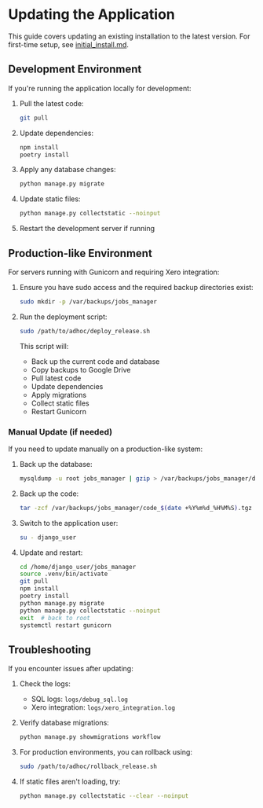 # Updating the Application

This guide covers updating an existing installation to the latest version. For first-time setup, see [initial_install.md](initial_install.md).

## Development Environment

If you're running the application locally for development:

1. Pull the latest code:
   ```bash
   git pull
   ```

2. Update dependencies:
   ```bash
   npm install
   poetry install
   ```

3. Apply any database changes:
   ```bash
   python manage.py migrate
   ```

4. Update static files:
   ```bash
   python manage.py collectstatic --noinput
   ```

5. Restart the development server if running

## Production-like Environment

For servers running with Gunicorn and requiring Xero integration:

1. Ensure you have sudo access and the required backup directories exist:
   ```bash
   sudo mkdir -p /var/backups/jobs_manager
   ```

2. Run the deployment script:
   ```bash
   sudo /path/to/adhoc/deploy_release.sh
   ```

   This script will:
   - Back up the current code and database
   - Copy backups to Google Drive
   - Pull latest code
   - Update dependencies
   - Apply migrations
   - Collect static files
   - Restart Gunicorn

### Manual Update (if needed)

If you need to update manually on a production-like system:

1. Back up the database:
   ```bash
   mysqldump -u root jobs_manager | gzip > /var/backups/jobs_manager/db_$(date +%Y%m%d_%H%M%S).sql.gz
   ```

2. Back up the code:
   ```bash
   tar -zcf /var/backups/jobs_manager/code_$(date +%Y%m%d_%H%M%S).tgz -C /home/django_user --exclude='gunicorn.sock' jobs_manager
   ```

3. Switch to the application user:
   ```bash
   su - django_user
   ```

4. Update and restart:
   ```bash
   cd /home/django_user/jobs_manager
   source .venv/bin/activate
   git pull
   npm install
   poetry install
   python manage.py migrate
   python manage.py collectstatic --noinput
   exit  # back to root
   systemctl restart gunicorn
   ```

## Troubleshooting

If you encounter issues after updating:

1. Check the logs:
   - SQL logs: `logs/debug_sql.log`
   - Xero integration: `logs/xero_integration.log`

2. Verify database migrations:
   ```bash
   python manage.py showmigrations workflow
   ```

3. For production environments, you can rollback using:
   ```bash
   sudo /path/to/adhoc/rollback_release.sh
   ```

4. If static files aren't loading, try:
   ```bash
   python manage.py collectstatic --clear --noinput

